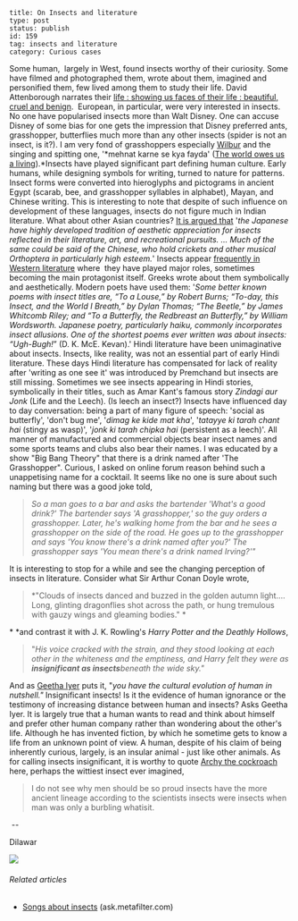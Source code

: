 ~~~~ 
title: On Insects and literature
type: post
status: publish
id: 159
tag: insects and literature
category: Curious cases
~~~~

Some human,  largely in West, found insects worthy of their curiosity.
Some have filmed and photographed them, wrote about them, imagined and
personified them, few lived among them to study their life. David
Attenborough narrates their [life : showing us faces of their life :
beautiful, cruel and benign](http://www.bbc.co.uk/programmes/b00nxks3). 
European, in particular, were very interested in insects. No one have
popularised insects more than Walt Disney. One can accuse Disney of some
bias for one gets the impression that Disney preferred ants,
grasshopper, butterflies much more than any other insects (spider is not
an insect, is it?). I am very fond of grasshoppers especially
[Wilbur](http://www.youtube.com/watch?v=K3nh8Ugyl74) and the singing and
spitting one, '*mehnat karne se kya fayda' ([The world owes us a
living](http://www.youtube.com/watch?v=wM1DgihKHVI)).*Insects have
played significant part defining human culture. Early humans, while
designing symbols for writing, turned to nature for patterns. Insect
forms were converted into hieroglyphs and pictograms in ancient Egypt
(scarab, bee, and grasshopper syllables in alphabet), Mayan, and Chinese
writing. This is interesting to note that despite of such influence on
development of these languages, insects do not figure much in Indian
literature. What about other Asian countries? [It is argued
that](http://www.insects.org/ced1/cult_ent.html#lit) '*the Japanese have
highly developed tradition of aesthetic appreciation for insects
reflected in their literature, art, and recreational pursuits. ... Much
of the same could be said of the Chinese, who hold crickets and other
musical Orthoptera in particularly high esteem.*' Insects appear
[frequently in Western
literature](http://www.insects.org/ced1/cult_ent.html#lit) where  they
have played major roles, sometimes becoming the main protagonist itself.
Greeks wrote about them symbolically and aesthetically. Modern poets
have used them: '*Some better known poems with insect titles are, “To a
Louse,” by Robert Burns; “To-day, this Insect, and the World I Breath,”
by Dylan Thomas; “The Beetle,” by James Whitcomb Riley; and “To a
Butterfly, the Redbreast an Butterfly,” by William Wordsworth. Japanese
poetry, particularly haiku, commonly incorporates insect allusions. One
of the shortest poems ever written was about insects: “Ugh-Bugh!*” (D.
K. McE. Kevan).' Hindi literature have been unimaginative about insects.
Insects, like reality, was not an essential part of early Hindi
literature. These days Hindi literature has compensated for lack of
reality after 'writing as one see it' was introduced by Premchand but
insects are still missing. Sometimes we see insects appearing in Hindi
stories, symbolically in their titles, such as Amar Kant's famous story
*Zindagi aur Jonk* (Life and the Leech). (Is leech an insect?) Insects
have influenced day to day conversation: being a part of many figure of
speech: 'social as butterfly', 'don't bug me', '*dimag ke kide mat
kha*', '*tatayye ki tarah chant hai* (stingy as wasp)', '*jonk ki tarah
chipka hai* (persistent as a leech)'. All manner of manufactured and
commercial objects bear insect names and some sports teams and clubs
also bear their names. I was educated by a show "Big Bang Theory" that
there is a drink named after 'The Grasshopper". Curious, I asked on
online forum reason behind such a unappetising name for a cocktail. It
seems like no one is sure about such naming but there was a good joke
told,

> *So a man goes to a bar and asks the bartender 'What's a good drink?'
> The bartender says 'A grasshopper,' so the guy orders a grasshopper.
> Later, he's walking home from the bar and he sees a grasshopper on the
> side of the road. He goes up to the grasshopper and says 'You know
> there's a drink named after you?' The grasshopper says 'You mean
> there's a drink named Irving?'"*

It is interesting to stop for a while and see the changing perception of
insects in literature. Consider what Sir Arthur Conan Doyle wrote,

> *"Clouds of insects danced and buzzed in the golden autumn light....
> Long, glinting dragonflies shot across the path, or hung tremulous
> with gauzy wings and gleaming bodies." *

* *and contrast it with J. K. Rowling's *Harry Potter and the Deathly
Hollows*,

> "*His voice cracked with the strain, and they stood looking at each
> other in the whiteness and the emptiness, and Harry felt they were as
> **insignificant as insect*****s***beneath the wide sky."*

And as [Geetha
Iyer](http://www.frontlineonnet.com/fl2816/stories/20110812281606400.htm)
puts it, "*you have the cultural evolution of human in nutshell."*
Insignificant insects! Is it the evidence of human ignorance or the
testimony of increasing distance between human and insects? Asks Geetha
Iyer. It is largely true that a human wants to read and think about
himself and prefer other human company rather than wondering about the
other's life. Although he has invented fiction, by which he sometime
gets to know a life from an unknown point of view. A human, despite of
his claim of being inherently curious, largely, is an insular animal -
just like other animals. As for calling insects insignificant, it is
worthy to quote [Archy the
cockroach](http://donmarquis.com/?page_id=267&pp=639) here, perhaps the
wittiest insect ever imagined,

> I do not see why men should be so proud insects have the more ancient
> lineage according to the scientists insects were insects when man was
> only a burbling whatisit.

 --

Dilawar

![](https://blogger.googleusercontent.com/tracker/3794193585985230867-663307874494028537?l=dilawarsays.blogspot.com)

###### Related articles

-   [Songs about
    insects](http://ask.metafilter.com/229553/Songs-about-insects)
    (ask.metafilter.com)

 
